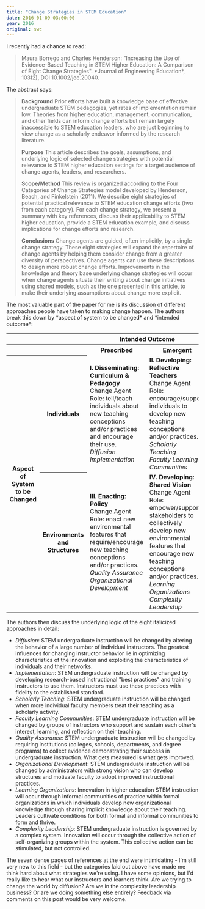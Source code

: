 ```yaml
---
title: "Change Strategies in STEM Education"
date: 2016-01-09 03:00:00
year: 2016
original: swc
---
```


<p>I recently had a chance to read:</p>

<blockquote>
Maura Borrego and Charles Henderson:
"Increasing the Use of Evidence-Based Teaching in STEM Higher Education: A Comparison of Eight Change Strategies".
*Journal of Engineering Education*, 103(2), DOI 10.1002/jee.20040.
</blockquote>

<p>The abstract says:</p>

<blockquote>
<p>
<strong>Background</strong>
Prior efforts have built a knowledge base of effective undergraduate STEM pedagogies,
yet rates of implementation remain low.
Theories from higher education, management, communication, and other fields can inform change efforts
but remain largely inaccessible to STEM education leaders,
who are just beginning to view change as a scholarly endeavor informed by the research literature.
</p>
<p>
<strong>Purpose</strong>
This article describes the goals, assumptions, and underlying logic of selected change strategies
with potential relevance to STEM higher education settings for a target audience of change agents, leaders, and researchers.
</p>
<p>
<strong>Scope/Method</strong>
This review is organized according to the Four Categories of Change Strategies model developed by Henderson, Beach, and Finkelstein (2011).
We describe eight strategies of potential practical relevance to STEM education change efforts (two from each category).
For each change strategy, we present a summary with key references,
discuss their applicability to STEM higher education,
provide a STEM education example,
and discuss implications for change efforts and research.
</p>
<p>
<strong>Conclusions</strong>
Change agents are guided, often implicitly, by a single change strategy.
These eight strategies will expand the repertoire of change agents by helping them consider change from a greater diversity of perspectives.
Change agents can use these descriptions to design more robust change efforts.
Improvements in the knowledge and theory base underlying change strategies will occur
when change agents situate their writing about change initiatives using shared models,
such as the one presented in this article,
to make their underlying assumptions about change more explicit.
</p>
</blockquote>

<p>The most valuable part of the paper for me is its discussion of
different approaches people have taken to making change happen.
The authors break this down by *aspect of system to be changed* and *intended outcome*:</p>

<table>
  <tr>
    <th colspan="2"></th>
    <th colspan="2" align="center">Intended Outcome</td>
  <tr>
  <tr>
    <th colspan="2"></th>
    <th align="center">Prescribed</th>
    <th align="center">Emergent</th>
  </tr>
  <tr>
    <th rowspan="2">Aspect of System<br>to be Changed</th>
    <th>Individuals</th>
    <td>
      <strong>I. Disseminating: Curriculum &amp; Pedagogy</strong>
      <br>
      Change Agent Role: tell/teach individuals about new teaching conceptions and/or practices and encourage their use.
      <br>
      <em>Diffusion</em>
      <br>
      <em>Implementation</em>
    </td>
    <td>
      <strong>II. Developing: Reflective Teachers</strong>
      <br>
      Change Agent Role: encourage/support individuals to develop new teaching conceptions and/or practices.
      <br>
      <em>Scholarly Teaching</em>
      <br>
      <em>Faculty Learning Communities</em>
    </td>
  </tr>
  <tr>
    <th>Environments<br>and<br>Structures</th>
    <td>
      <strong>III. Enacting: Policy</strong>
      <br>
      Change Agent Role: enact new environmental features that require/encourage new teaching conceptions and/or practices.
      <br>
      <em>Quality Assurance</em>
      <br>
      <em>Organizational Development</em>
    </td>
    <td>
      <strong>IV. Developing: Shared Vision</strong>
      <br>
      Change Agent Role: empower/support stakeholders to collectively develop new environmental features that encourage new teaching conceptions and/or practices.
      <br>
      <em>Learning Organizations</em>
      <br>
      <em>Complexity Leadership</em>
    </td>
  </tr>
</table>

<p>The authors then discuss the underlying logic of the eight italicized approaches in detail:</p>

<ul>
  <li>
    <em>Diffusion</em>:
    STEM undergraduate instruction will be changed by altering the behavior of a large number of individual instructors.
    The greatest influences for changing instructor behavior lie in optimizing characteristics of the innovation and exploiting
    the characteristics of individuals and their networks.
  </li>
  <li>
    <em>Implementation</em>:
    STEM undergraduate instruction will be changed by developing research-based instructional "best practices" and training instructors to use them.
    Instructors must use these practices with fidelity to the established standard.
  </li>
  <li>
    <em>Scholarly Teaching</em>:
    STEM undergraduate instruction will be changed when more individual faculty members treat their teaching as a scholarly activity.
  </li>
  <li>
    <em>Faculty Learning Communities</em>:
    STEM undergraduate instruction will be changed by groups of instructors who support and sustain
    each other's interest, learning, and reflection on their teaching.
  </li>
  <li>
    <em>Quality Assurance</em>:
    STEM undergraduate instruction will be changed by requiring institutions (colleges, schools, departments, and degree programs)
    to collect evidence demonstrating their success in undergraduate instruction.
    What gets measured is what gets improved.
  </li>
  <li>
    <em>Organizational Development</em>:
    STEM undergraduate instruction will be changed by administrators with strong vision
    who can develop structures and motivate faculty to adopt improved instructional practices.
  </li>
  <li>
    <em>Learning Organizations</em>:
    Innovation in higher education STEM instruction will occur through informal communities of practice within formal organizations
    in which individuals develop new organizational knowledge through sharing implicit knowledge about their teaching.
    Leaders cultivate conditions for both formal and informal communities to form and thrive.
  </li>
  <li>
    <em>Complexity Leadership</em>:
    STEM undergraduate instruction is governed by a complex system.
    Innovation will occur through the collective action of self-organizing groups within the system.
    This collective action can be stimulated, but not controlled.
  </li>
</ul>

<p>The seven dense pages of references at the end were intimidating -
I'm still very new to this field -
but the categories laid out above have made me think hard about what strategies we're using.
I have some opinions,
but I'd really like to hear what our instructors and learners think.
Are we trying to change the world by diffusion?
Are we in the complexity leadership business?
Or are we doing something else entirely?
Feedback via comments on this post would be very welcome.</p>
